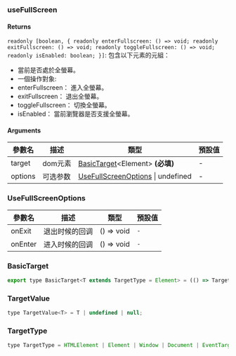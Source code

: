 ### useFullScreen

#### Returns
`readonly [boolean, { readonly enterFullscreen: () => void; readonly exitFullscreen: () => void; readonly toggleFullscreen: () => void; readonly isEnabled: boolean; }]`: 包含以下元素的元組：
- 當前是否處於全螢幕。
- 一個操作對象:
- enterFullscreen： 進入全螢幕。
- exitFullscreen： 退出全螢幕。
- toggleFullscreen： 切換全螢幕。
- isEnabled： 當前瀏覽器是否支援全螢幕。

#### Arguments
|參數名|描述|類型|預設值|
|---|---|---|---|
|target|dom元素|[BasicTarget](#basictarget)&lt;Element&gt;  **(必填)**|-|
|options|可选参数|[UseFullScreenOptions](#usefullscreenoptions) \| undefined |-|

### UseFullScreenOptions

|參數名|描述|類型|預設值|
|---|---|---|---|
|onExit|退出时候的回调|() => void |`-`|
|onEnter|进入时候的回调|() => void |`-`|

### BasicTarget

```js
export type BasicTarget<T extends TargetType = Element> = (() => TargetValue<T>) | TargetValue<T> | MutableRefObject<TargetValue<T>>;
```

### TargetValue

```js
type TargetValue<T> = T | undefined | null;
```

### TargetType

```js
type TargetType = HTMLElement | Element | Window | Document | EventTarget;
```